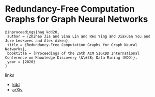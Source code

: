 # Redundancy-Free Computation Graphs for Graph Neural Networks

```
@inproceedings{hag_kdd20,
 author = {Zhihao Jia and Sina Lin and Rex Ying and Jiaxuan You and Jure Leskovec and Alex Aiken},
 title = {Redundancy-Free Computation Graphs for Graph Neural Networks},
 booktitle = {Proceedings of the 26th ACM SIGKDD International Conference on Knowledge Discovery \&\#38; Data Mining (KDD)},
 year = {2020}
}
```

links
- [kdd](https://www.kdd.org/kdd2020/accepted-papers/view/redundancy-free-computation-for-graph-neural-networks)
- [arXiv](https://arxiv.org/abs/1906.03707)
